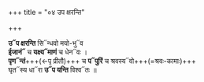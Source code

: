 +++
title = "०४ उप क्षरन्ति"

+++

**उ᳓प क्षरन्ति** सि᳓न्धवो मयो-भु᳓व  
**ईजानं᳓** च **यक्ष्य᳓माणं** च धेन᳓वः ।  
**पृण᳓न्तं**+++(←पृ प्रीतौ)+++ च **प᳓पुरिं** च श्रवस्य᳓वो+++(=श्रवः-कामाः)+++  
घृत᳓स्य धा᳓रा **उ᳓प यन्ति** विश्व᳓तः ॥
